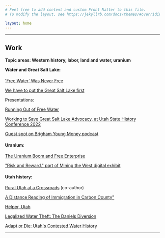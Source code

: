 ```yaml
---
# Feel free to add content and custom Front Matter to this file.
# To modify the layout, see https://jekyllrb.com/docs/themes/#overriding-theme-defaults

layout: home
---
```

<hr>
<h2>Work</h2>
  <h4>
<p>Topic areas: Western history, labor, land and water, uranium
</p><b>Water and Great Salt Lake:</b>
  </h4>
<p><a href="https://therevelator.org/free-water-colorado-river/" target="_blank">'Free Water' Was Never Free</a>
</p><p><a href="https://www.sltrib.com/opinion/commentary/2022/08/04/nate-housley-we-have-put-great/" target="_blank">We have to put the Great Salt Lake first</a>
</p><p>Presentations:
</p><p><a href="https://youtu.be/QHfp_fUUme4" target="_blank">Running Out of Free Water</a>
</p><p><a href="https://youtu.be/aV0-t5IvUNI" target="_blank">Working to Save Great Salt Lake Advocacy, at Utah State History Conference 2022</a>
</p><p><a href="https://soundcloud.com/brigham-young-money/save-our-great-salt-lake-feat-nate-housley?utm_source=clipboard&amp;utm_medium=text&amp;utm_campaign=social_sharing" target="_blank">Guest spot on Brigham Young Money podcast</a>
</p><h4><b>Uranium:</b></h4>
<p><a href="https://history.utah.gov/the-uranium-boom-and-free-enterprise/" target="_blank">The Uranium Boom and Free Enterprise</a>
</p><p><a href="https://exhibits.lib.utah.edu/s/mining-the-west/page/risk-and-reward" target="_blank">"Risk and Reward," part of Mining the West digital exhibit</a>
</p><h4><b>Utah history:</b></h4>
<p><a href="https://www.utahhumanities.org/images/centerheritage/docs/XR_Utah_Rural_Crossroads_essay_lr.pdf" target="_blank">Rural Utah at a Crossroads</a> (co-author)
</p><p><a href="https://history.utah.gov/a-distance-reading-of-immigration-in-carbon-county/" target="_blank">A Distance Reading of Immigration in Carbon County"</a>
</p><p><a href="https://www.intermountainhistories.org/items/show/373" target="_blank">Helper, Utah</a>
</p><p><a href="https://www.utahhumanities.org/stories/items/show/377" target="_blank">Legalized Water Theft: The Daniels Diversion</a>
</p><p><a href="https://www.utahhumanities.org/stories/items/show/452" target="_blank">Adapt or Die: Utah's Contested Water History</a>
</p><hr>

